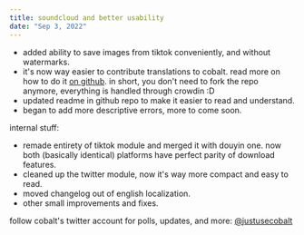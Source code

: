 ```yaml
---
title: soundcloud and better usability
date: "Sep 3, 2022"
---
```


- added ability to save images from tiktok conveniently, and without watermarks.
- it's now way easier to contribute translations to cobalt. read more on how to do it [on github](https://github.com/imputnet/cobalt#how-to-contribute-translations). in short, you don't need to fork the repo anymore, everything is handled through crowdin :D
- updated readme in github repo to make it easier to read and understand.
- began to add more descriptive errors, more to come soon.

internal stuff:
- remade entirety of tiktok module and merged it with douyin one. now both (basically identical) platforms have perfect parity of download features.
- cleaned up the twitter module, now it's way more compact and easy to read.
- moved changelog out of english localization.
- other small improvements and fixes.

follow cobalt's twitter account for polls, updates, and more: [@justusecobalt](https://twitter.com/justusecobalt)